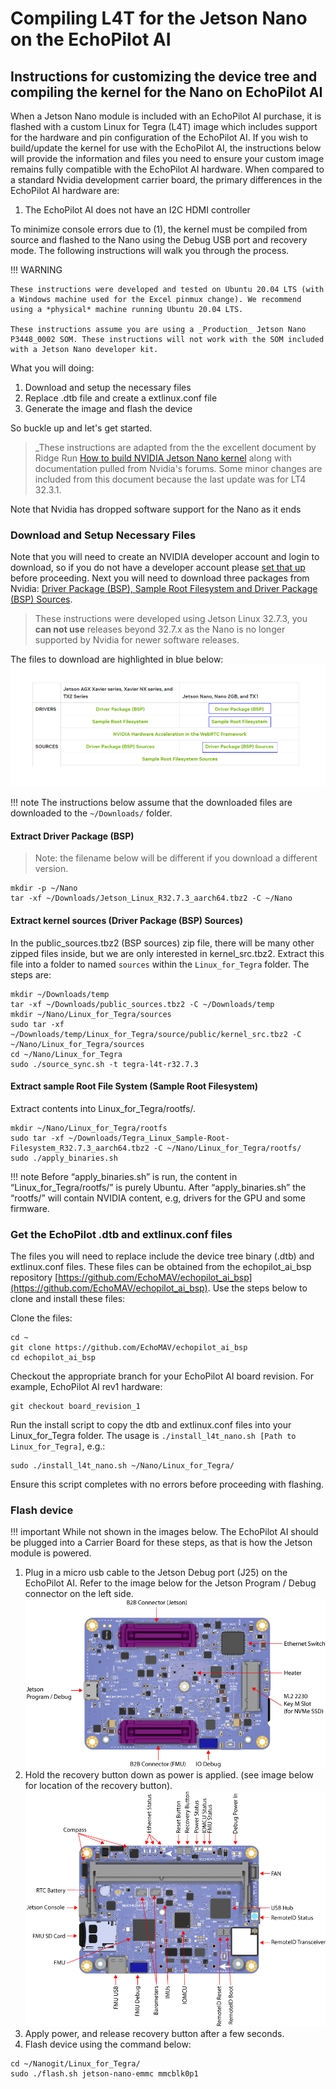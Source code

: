 # Compiling L4T for the Jetson Nano on the EchoPilot AI

## Instructions for customizing the device tree and compiling the kernel for the Nano on EchoPilot AI

When a Jetson Nano module is included with an EchoPilot AI purchase, it is flashed with a custom Linux for Tegra (L4T) image which includes support for the hardware and pin configuration of the EchoPilot AI. If you wish to build/update the kernel for use with the EchoPilot AI, the instructions below will provide the information and files you need to ensure your custom image remains fully compatible with the EchoPilot AI hardware. When compared to a standard Nvidia development carrier board, the primary differences in the EchoPilot AI hardware are:

1. The EchoPilot AI does not have an I2C HDMI controller

To minimize console errors due to (1), the kernel must be compiled from source and flashed to the Nano using the Debug USB port and recovery mode. The following instructions will walk you through the process.

!!! WARNING
    
    These instructions were developed and tested on Ubuntu 20.04 LTS (with a Windows machine used for the Excel pinmux change). We recommend using a *physical* machine running Ubuntu 20.04 LTS.

    These instructions assume you are using a _Production_ Jetson Nano P3448_0002 SOM. These instructions will not work with the SOM included with a Jetson Nano developer kit. 
    
What you will doing:

1. Download and setup the necessary files
2. Replace .dtb file and create a extlinux.conf file
3. Generate the image and flash the device

So buckle up and let's get started.

> _These instructions are adapted from the the excellent document by Ridge Run [How to build NVIDIA Jetson Nano kernel](https://developer.ridgerun.com/wiki/index.php/Jetson_Nano/Development/Building_the_Kernel_from_Source) along with documentation pulled from Nvidia's forums. Some minor changes are included from this document because the last update was for LT4 32.3.1.

Note that Nvidia has dropped software support for the Nano as it ends 

### Download and Setup Necessary Files

Note that you will need to create an NVIDIA developer account and login to download, so if you do not have a developer account please [set that up](https://developer.nvidia.com/login) before proceeding. 
Next you will need to download three packages from Nvidia: [Driver Package (BSP), Sample Root Filesystem and Driver Package (BSP) Sources](https://developer.nvidia.com/embedded/linux-tegra-r3273). 

> These instructions were developed using Jetson Linux 32.7.3, you **can not use** releases beyond 32.7.x as the Nano is no longer supported by Nvidia for newer software releases.

The files to download are highlighted in blue below:
![l4t_downloads_nano](assets/l4t_downloads_nano.png)

!!! note
    The instructions below assume that the downloaded files are downloaded to the `~/Downloads/` folder.  

#### Extract Driver Package (BSP)
> Note: the filename below will be different if you download a different version.

```
mkdir -p ~/Nano
tar -xf ~/Downloads/Jetson_Linux_R32.7.3_aarch64.tbz2 -C ~/Nano
```
#### Extract kernel sources (Driver Package (BSP) Sources)
In the public_sources.tbz2 (BSP sources) zip file, there will be many other zipped files inside, but we are only interested in kernel_src.tbz2. Extract this file into a folder to named `sources` within the `Linux_for_Tegra` folder. The steps are:
```
mkdir ~/Downloads/temp
tar -xf ~/Downloads/public_sources.tbz2 -C ~/Downloads/temp
mkdir ~/Nano/Linux_for_Tegra/sources
sudo tar -xf ~/Downloads/temp/Linux_for_Tegra/source/public/kernel_src.tbz2 -C ~/Nano/Linux_for_Tegra/sources
cd ~/Nano/Linux_for_Tegra
sudo ./source_sync.sh -t tegra-l4t-r32.7.3
```
#### Extract sample Root File System  (Sample Root Filesystem)
Extract contents into Linux_for_Tegra/rootfs/. 
```
mkdir ~/Nano/Linux_for_Tegra/rootfs
sudo tar -xf ~/Downloads/Tegra_Linux_Sample-Root-Filesystem_R32.7.3_aarch64.tbz2 -C ~/Nano/Linux_for_Tegra/rootfs/
sudo ./apply_binaries.sh
```
!!! note
    Before “apply_binaries.sh” is run, the content in “Linux_for_Tegra/rootfs/” is purely Ubuntu. After “apply_binaries.sh” the “rootfs/” will contain NVIDIA content, e.g, drivers for the GPU and some firmware.

### Get the EchoPilot .dtb and extlinux.conf files

The files you will need to replace include the device tree binary (.dtb) and extlinux.conf files. These files can be obtained from the echopilot_ai_bsp repository [https://github.com/EchoMAV/echopilot_ai_bsp](https://github.com/EchoMAV/echopilot_ai_bsp). Use the steps below to clone and install these files:

Clone the files:
```
cd ~
git clone https://github.com/EchoMAV/echopilot_ai_bsp
cd echopilot_ai_bsp
```
Checkout the appropriate branch for your EchoPilot AI board revision. For example, EchoPilot AI rev1 hardware:
```
git checkout board_revision_1
```
Run the install script to copy the dtb and extlinux.conf files into your Linux_for_Tegra folder. The usage is `./install_l4t_nano.sh [Path to Linux_for_Tegra]`, e.g.:
```
sudo ./install_l4t_nano.sh ~/Nano/Linux_for_Tegra/
```
Ensure this script completes with no errors before proceeding with flashing.

### Flash device
!!! important
    While not shown in the images below. The EchoPilot AI should be plugged into a Carrier Board for these steps, as that is how the Jetson module is powered. 
1. Plug in a micro usb cable to the Jetson Debug port (J25) on the EchoPilot AI. Refer to the image below for the Jetson Program / Debug connector on the left side.
![Bottom Side Components](assets/bottom-side-labels.png)
2. Hold the recovery button down as power is applied. (see image below for location of the recovery button).
![Top Side Components](assets/top-side-labels.png)
3. Apply power, and release recovery button after a few seconds.
4. Flash device using the command below:

```
cd ~/Nanogit/Linux_for_Tegra/
sudo ./flash.sh jetson-nano-emmc mmcblk0p1
```



